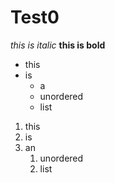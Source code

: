  # Test0

*this is italic*
__this is bold__

* this 
* is
  * a
  * unordered
  * list

1. this
1. is
1. an
   1. unordered
   1. list
 
